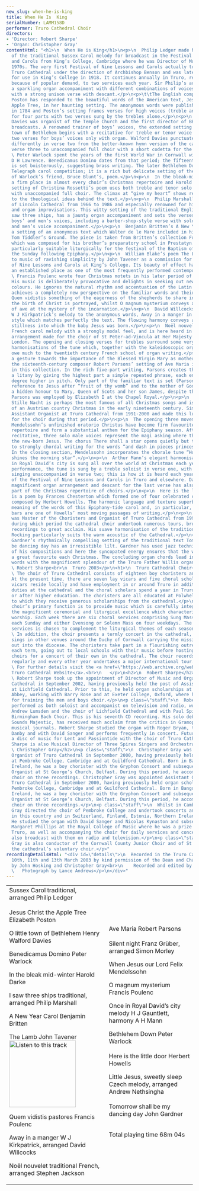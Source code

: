 ```yaml
---
new_slug: when-he-is-king
title: When He Is  King
serialNumber: LAMM158D
performer: Truro Cathedral Choir
directors:
- 'Director: Robert Sharpe'
- 'Organ: Christopher Gray'
contentHtml: "<h1>\n  When He is King</h1>\n<p>\n  Philip Ledger made his arrangement
  of the traditional Sussex Carol melody for broadcast in the Festival of Nine Lessons
  and Carols from King’s College, Cambridge where he was Director of Music in the
  1970s. The very first Festival of Nine Lessons and Carols actually took place in
  Truro Cathedral under the direction of Archbishop Benson and was later simplified
  for use in King’s College in 1918. It continues annually in Truro, recently expanding
  because of popular demand, to two services each year. Sir Philip’s arrangement combines
  a sparkling organ accompaniment with different combinations of voices culminating
  with a strong unison verse with descant.</p>\n<p>\t\tThe English composer, Elizabeth
  Poston has responded to the beautiful words of the American text, Jesus Christ the
  Apple Tree, in her haunting setting. The anonymous words were published in New Hampshire
  in 1784 and Poston’s setting frames verses for high voices (treble and alto) and
  for four parts with two verses sung by the trebles alone.</p>\n<p>\n  Henry Walford
  Davies was organist of the Temple Church and the first director of BBC radio choral
  broadcasts. A renowned trainer of boys’ voices, the extended setting of O little
  town of Bethlehem begins with a recitative for treble or tenor voice followed by
  two verses for boys’ voices only with organ. Walford Davies punctuates the text
  differently in verse two from the better-known hymn version of the carol and assigns
  verse three to unaccompanied full choir with a short codetta for the organ.</p>\n<p>\n
  \ Peter Warlock spent the years of the first World War in Cornwall with fellow pacifist
  D H Lawrence. Benedicamus Domino dates from that period; the fifteenth century poem
  is set boisterously, suggesting brass writing. The later Bethlehem Down won a Daily
  Telegraph carol competition; it is a rich but delicate setting of the calm acceptance
  of Warlock’s friend, Bruce Blunt’s, poem.</p>\n<p>\n  In the bleak-mid winter has
  a firm place in almost every choir’s Christmas repertoire and Harold Darke’s 1911
  setting of Christina Rossetti’s poem uses both treble and tenor solo voices alternating
  with unaccompanied full choir. The climax at “give my heart” shows real sensitivity
  to the theological ideas behind the text.</p>\n<p>\n  Philip Marshall was organist
  of Lincoln Cathedral from 1966 to 1986 and especially renowned for his compositions
  and organ improvisations. This witty setting of the traditional English carol, I
  saw three ships, has a jaunty organ accompaniment and sets the verses for alternating
  boys’ and men’s voices, including a barber-shop-style verse with solo counter-tenor
  and men’s voice accompaniment.</p>\n<p>\n  Benjamin Britten’s A New Year Carol is
  a setting of an anonymous text which Walter de le Mare included in his collection
  Tom Tiddler’s Ground. The piece is taken from Britten’s collection Friday Afternoons
  which was composed for his brother’s preparatory school in Prestatyn. Its text is
  particularly suitable liturgically for the festival of the Baptism of Christ on
  the Sunday following Epiphany.</p>\n<p>\n  William Blake’s poem The Lamb was set
  to music of ravishing simplicity by John Tavener as a commission for the Festival
  of Nine Lessons and Carols at King’s College. Its beauty of effect has earned it
  an established place as one of the most frequently performed contemporary carols.</p>\n<p>\n
  \ Francis Poulenc wrote four Christmas motets in his later period of composition.
  His music is deliberately provocative and delights in seeking out new textures and
  colours. He ignores the natural rhythm and accentuation of the Latin text and thereby
  achieves a completely new perspective on the familiar words and their meaning. In
  Quem vidistis something of the eagerness of the shepherds to share in the joy of
  the birth of Christ is portrayed, whilst O magnum mysterium conveys a hushed sense
  of awe at the mystery of the incarnation.</p>\n<p>\n  David Willcocks has harmonised
  W J Kirkpatrick’s melody to the anonymous words, Away in a manger in a simple, under-stated
  style which matches perfectly the text. The flowing harmony conveys a sense of the
  stillness into which the baby Jesus was born.</p>\n<p>\n  Noël nouvelet is a traditional
  French carol melody with a strongly modal feel, and is here heard in Stephen Jackson’s
  arrangement made for the choir of St Peter-ad-Vincula at Her Majesty’s Tower of
  London. The opening and closing verses for trebles surround some very colourful
  harmonisations of the tune which, together with the kaleidoscopic organ accompaniment,
  owe much to the twentieth century French school of organ writing.</p>\n<p>\n  As
  a gesture towards the importance of the Blessed Virgin Mary as mother of Jesus,
  the sixteenth-century composer Robert Parsons’ setting of Ave Maria is included
  in this collection. In the rich five-part writing, Parsons creates the effect of
  a litany by giving the highest part a simple repeated phrase, each entry being one
  degree higher in pitch. Only part of the familiar text is set (Parsons omits the
  reference to Jesus after “fruit of thy womb” and to the mother of God). There is
  a hidden honour to Mary, Queen of Scots and her son James, despite the fact that
  Parsons was employed by Elizabeth I at the Chapel Royal.</p>\n<p>\n  Franz Grüber’s
  Stille Nacht is perhaps the most famous of all Christmas songs and is strongly evocative
  of an Austrian country Christmas in the early nineteenth century. Simon Morley was
  Assistant Organist at Truro Cathedral from 1991-2000 and made this luscious arrangement
  for the choir during that period.</p>\n<p>\n  The opening three movements of Felix
  Mendelssohn’s unfinished oratorio Christus have become firm favourites in the cathedral
  repertoire and form a substantial anthem for the Epiphany season. After the opening
  recitative, three solo male voices represent the magi asking where they can find
  the new-born Jesus. The chorus There shall a star opens quietly but then builds
  to strongly chordal writing for the words “and dash in pieces princes and nations”.
  In the closing section, Mendelssohn incorporates the chorale tune “How brightly
  shines the morning star”.</p>\n<p>\n  Arthur Mann’s elegant harmonisation of Once
  in Royal David’s city is sung all over the world at Christmas each year. In this
  performance, the tune is sung by a treble soloist in verse one, with the full choir
  singing unaccompanied in verse two; this is how it is heard each year at the beginning
  of the Festival of Nine Lessons and Carols in Truro and elsewhere. David Willcocks’
  magnificent organ arrangement and descant for the last verse has also become a classic
  part of the Christmas repertoire of choirs.</p>\n<p>\n  Here is the little door
  is a poem by Frances Chesterton which formed one of four celebrated carol-anthems
  composed by Herbert Howells. The harmonic language and texture superbly convey the
  meaning of the words of this Epiphany-tide carol and, in particular, the closing
  bars are one of Howells’ most moving passages of writing.</p>\n<p>\n  Andrew Nethsingha
  was Master of the Choristers and Organist of Truro Cathedral from 1994 to 2002,
  during which period the cathedral choir undertook numerous tours, broadcasts and
  recordings to great acclaim. His suave harmonisation of the traditional Czech carol
  Rocking particularly suits the warm acoustic of the Cathedral.</p>\n<p>\n  John
  Gardner’s rhythmically compelling setting of the traditional text Tomorrow shall
  be dancing day has an irresistible lilt. Gardner has used jazz techniques in a number
  of his compositions and here the syncopated energy ensures that the work remains
  a great favourite each Christmas. The concluding organ chords lead into the closing
  words with the magnificent splendour of the Truro Father Willis organ’s tutti.</p>\n<p>\n
  \ Robert Sharpe<br>\n  Truro 2003</p>\n<h1>\n  Truro Cathedral Choir</h1>\n<p>\n
  \ The choir of Truro Cathedral consists of eighteen boy choristers and twelve gentlemen.
  At the present time, there are seven lay vicars and five choral scholars; the lay
  vicars reside locally and have employment in or around Truro in addition to their
  duties at the cathedral and the choral scholars spend a year in Truro either before
  or after higher education. The choristers are all educated at Polwhele House School,
  to which they receive generous scholarships from the cathedral.</p>\n<p>\n  The
  choir’s primary function is to provide music which is carefully integrated with
  the magnificent ceremonial and liturgical excellence which characterises the Cathedral’s
  worship. Each week there are six choral services comprising Sung Mass and Evensong
  each Sunday and either Evensong or Solemn Mass on four weekdays. The music for these
  services is chosen to complement the liturgical themes of each season or festival.</p>\n<p>\n
  \ In addition, the choir presents a termly concert in the cathedral, and regularly
  sings in other venues around the Duchy of Cornwall carrying the mission of the cathedral
  out into the diocese. The choristers take part in a flourishing outreach project
  each term, going out to local schools with their music before hosting the school
  choirs for a concert of their own in the cathedral. The choir records and broadcasts
  regularly and every other year undertakes a major international tour.</p>\n<p>\n
  \ For further details visit the <a href=\"https://web.archive.org/web/20120720021222/http://www.trurocathedral.org.uk/\">
  Truro Cathedral Website</a>.<br>\n   </p>\n<h2>\n  Robert Sharpe</h2>\n<p class=\"staff\">\n
  \ Robert Sharpe took up the appointment of Director of Music and Organist of Truro
  Cathedral in September 2002, having previously held the post of Assistant Organist
  at Lichfield Cathedral. Prior to this, he held organ scholarships at St Alban’s
  Abbey, working with Barry Rose and at Exeter College, Oxford, where he was responsible
  for training the men and boys choir.</p>\n<p class=\"staff\">\n  Robert Sharpe has
  performed as both soloist and accompanist on television and radio, working with
  Andrew Lumsden and the choir of Lichfield Cathedral and with Paul Spicer and the
  Birmingham Bach Choir. This is his seventh CD recording. His solo debut recording,
  Sounds Majestic, has received much acclaim from the critics in Gramophone and other
  musical journals. Robert Sharpe studied the organ with Roger Bryan, the late Nicholas
  Danby and with David Sanger and performs frequently in concert. Future plans include
  a disc of music for Lent and Passiontide with the choir of Truro Cathedral.</p>\n<p>\t\tRobert
  Sharpe is also Musical Director of Three Spires Singers and Orchestra in Truro.</p>\n<h2>\n
  \ Christopher Gray</h2>\n<p class=\"staff\">\n  Christopher Gray was appointed Assistant
  Organist of Truro Cathedral in September 2000, having previously held organ scholarships
  at Pembroke College, Cambridge and at Guildford Cathedral. Born in Bangor, Northern
  Ireland, he was a boy chorister with the Gryphon Consort and subsequently Assistant
  Organist at St George’s Church, Belfast. During this period, he accompanied the
  choir on three recordings. Christopher Gray was appointed Assistant Organist of
  Truro Cathedral in September 2000, having previously held organ scholarships at
  Pembroke College, Cambridge and at Guildford Cathedral. Born in Bangor, Northern
  Ireland, he was a boy chorister with the Gryphon Consort and subsequently Assistant
  Organist at St George’s Church, Belfast. During this period, he accompanied the
  choir on three recordings.</p>\n<p class=\"staff\">\n  Whilst in Cambridge, Christopher
  Gray directed the choir of Pembroke College and undertook concerts and tours both
  in this country and in Switzerland, Finland, Estonia, Northern Ireland and Japan.
  He studied the organ with David Sanger and Nicolas Kynaston and subsequently with
  Margaret Phillips at the Royal College of Music where he was a prize winner. At
  Truro, as well as accompanying the choir for daily services and concerts, he has
  also broadcast with them on radio and television.</p>\n<p class=\"staff\">\n  Christopher
  Gray is also conductor of the Cornwall County Junior Choir and of St Mary’s Singers,
  the cathedral’s voluntary choir.</p>"
recordingDetailsHtml: "<div id=\"details\">\n  Recorded in the Truro Cathedral on
  10th, 11th and 13th March 2003 by kind permission of the Dean and Chapter.\n  <p>\t\tProduced
  by John Hosking and Christopher Gray<br>\n    Recorded and edited by Lance Andrews<br>\n
  \   Photograph by Lance Andrews</p>\n</div>"
---
```


<table class="tracktable">
  <tbody>
    <tr>
      <td class="column1">
        <span class="trackname">Sussex Carol </span> <span class="composer">traditional, arranged Philip Ledger<br>
        </span><br>
        <span class="trackname"> Jesus Christ the Apple Tree </span><span class="composer">Elizabeth Poston</span>
        <p>					<span class="trackname"> O little town of Bethlehem </span><span class="composer">Henry Walford Davies</span></p>
        <p>					<span class="trackname"> Benedicamus Domino </span><span class="composer">Peter Warlock</span></p>
        <p>					<span class="trackname"> In the bleak mid-winter</span><span class="composer"> Harold Darke</span></p>
        <p>					<span class="trackname"> I saw three ships</span><span class="composer"> traditional, arranged Philip Marshall</span></p>
        <p>					<span class="trackname"> A New Year Carol </span><span class="composer">Benjamin Britten</span></p>
        <p>					<span class="trackname"> The Lamb </span><span class="composer">John Tavener</span><a href="cliplinks/lamb%20.ram"><img alt="Listen to this track" src="/web/20120720021222im_/http://www.lammas.co.uk/images/listen.gif" width="180"></a></p>
        <p>					<span class="trackname"> Quem vidistis pastores </span><span class="composer">Francis Poulenc</span></p>
        <p>					<span class="trackname"> Away in a manger</span><span class="composer"> W J Kirkpatrick, arranged David Willcocks</span></p>
        <p>					<span class="trackname"> Noël nouvelet </span><span class="composer"> traditional French, arranged Stephen Jackson</span><br>
          <span class="trackname"> </span></p>
      </td>
      <td class="column2">
        <span class="trackname">Ave Maria</span><span class="composer"> Robert Parsons<br>
        </span><br>
        <span class="trackname"> Silent night </span><span class="composer">Franz Grüber, arranged Simon Morley</span>
        <p>					<span class="trackname"> When Jesus our Lord </span><span class="composer">Felix Mendelssohn</span></p>
        <p>					<span class="trackname"> O magnum mysterium </span><span class="composer">Francis Poulenc</span></p>
        <p>					<span class="trackname"> Once in Royal David’s city</span><span class="composer"> melody H J Gauntlett, harmony A H Mann</span></p>
        <p>					<span class="trackname">Bethlehem Down </span> <span class="composer">Peter Warlock</span><br>
          <span class="trackname"> </span><br>
          <span class="composer"> </span><span class="trackname">Here is the little door </span> <span class="composer">Herbert Howells</span></p>
        <p>					<span class="trackname"> Little Jesus, sweetly sleep</span><span class="composer"> Czech melody, arranged Andrew Nethsingha<br>
          </span><br>
          <span class="trackname"> Tomorrow shall be my dancing day </span><span class="composer">John Gardner</span><br>
           </p>
        <p>					<span id="playingtime">Total playing time 68m 04s</span></p>
      </td>
    </tr>
  </tbody>
</table>
